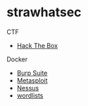 # strawhatsec

CTF

* [Hack The Box](./ctf/htb/README.md)

Docker

* [Burp Suite](./docker/burpsuite/README.md)
* [Metasploit](./docker/metasploit/README.md)
* [Nessus](./docker/nessus/README.md)
* [wordlists](docker/wordlists/README.md)

